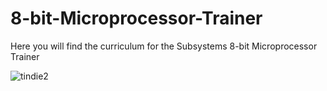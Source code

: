 # 8-bit-Microprocessor-Trainer
Here you will find the curriculum for the Subsystems 8-bit Microprocessor Trainer

![tindie2](https://user-images.githubusercontent.com/78771234/110891390-e3f85800-82bf-11eb-9abf-c77e950f1d79.jpg)
